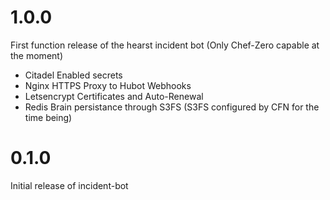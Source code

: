# 1.0.0
First function release of the hearst incident bot (Only Chef-Zero capable at the moment)
* Citadel Enabled secrets
* Nginx HTTPS Proxy to Hubot Webhooks
* Letsencrypt Certificates and Auto-Renewal
* Redis Brain persistance through S3FS (S3FS configured by CFN for the time being)

# 0.1.0
Initial release of incident-bot
